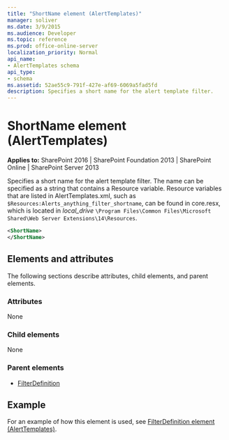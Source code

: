 ```yaml
---
title: "ShortName element (AlertTemplates)"
manager: soliver
ms.date: 3/9/2015
ms.audience: Developer
ms.topic: reference
ms.prod: office-online-server
localization_priority: Normal
api_name:
- AlertTemplates schema
api_type:
- schema
ms.assetid: 52ae55c9-791f-427e-af69-6069a5fad5fd
description: Specifies a short name for the alert template filter.
---
```


# ShortName element (AlertTemplates)

**Applies to:** SharePoint 2016 | SharePoint Foundation 2013 | SharePoint Online | SharePoint Server 2013
  
Specifies a short name for the alert template filter. The name can be specified as a string that contains a Resource variable. Resource variables that are listed in AlertTemplates.xml, such as `$Resources:Alerts_anything_filter_shortname`, can be found in core.resx, which is located in  _local_drive_ `\Program Files\Common Files\Microsoft Shared\Web Server Extensions\14\Resources`.
  
```XML
<ShortName>
</ShortName>
```

## Elements and attributes

The following sections describe attributes, child elements, and parent elements.

### Attributes

None
  
### Child elements

None
   
### Parent elements

- [FilterDefinition](filterdefinition-element-alerttemplates.md)
   
## Example

For an example of how this element is used, see [FilterDefinition element (AlertTemplates)](filterdefinition-element-alerttemplates.md).
  

